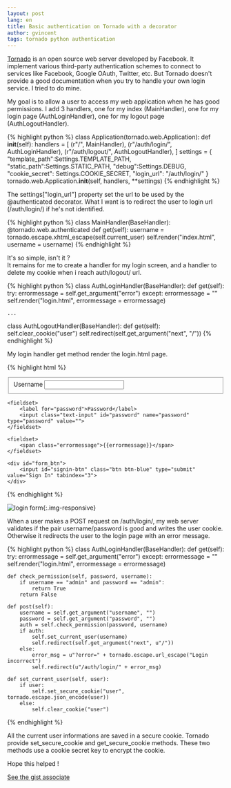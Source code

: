 ```yaml
---
layout: post
lang: en
title: Basic authentication on Tornado with a decorator
author: gvincent
tags: tornado python authentication
---
```


[Tornado](http://www.tornadoweb.org/) is an open source web server developed by Facebook.
It implement various third-party authentication schemes to connect to services like Facebook, Google OAuth, Twitter, etc.
But Tornado doesn't provide a good documentation when you try to handle your own login service.
I tried to do mine.



My goal is to allow a user to access my web application when he has good permissions.
I add 3 handlers, one for my index (MainHandler), one for my login page (AuthLoginHandler),
one for my logout page (AuthLogoutHandler).


{% highlight python %}
class Application(tornado.web.Application):
    def __init__(self):
        handlers = [
            (r"/", MainHandler),
            (r"/auth/login/", AuthLoginHandler),
            (r"/auth/logout/", AuthLogoutHandler),
        ]
        settings = {
            "template_path":Settings.TEMPLATE_PATH,
            "static_path":Settings.STATIC_PATH,
            "debug":Settings.DEBUG,
            "cookie_secret": Settings.COOKIE_SECRET,
            "login_url": "/auth/login/"
        }
        tornado.web.Application.__init__(self, handlers, **settings)
{% endhighlight %}


The settings\["login_url"\] property set the url to be used by the @authenticated decorator.
What I want is to redirect the user to login url (/auth/login/) if he's not identified.


{% highlight python %}
class MainHandler(BaseHandler):
    @tornado.web.authenticated
    def get(self):
        username = tornado.escape.xhtml_escape(self.current_user)
        self.render("index.html", username = username)
{% endhighlight %}


It's so simple, isn't it ?
<br> It remains for me to create a handler for my login screen, and a handler to delete my cookie when i reach auth/logout/ url.


{% highlight python %}
class AuthLoginHandler(BaseHandler):
    def get(self):
        try:
            errormessage = self.get_argument("error")
        except:
            errormessage = ""
        self.render("login.html", errormessage = errormessage)

    ...

class AuthLogoutHandler(BaseHandler):
    def get(self):
        self.clear_cookie("user")
        self.redirect(self.get_argument("next", "/"))
{% endhighlight %}


My login handler get method render the login.html page.


{% highlight html %}
<form action="/auth/login/" method="post" id="login_form">
    <fieldset>
        <label for="username">Username</label>
        <input class="text-input" id="username" name="username" type="text" value="">
    </fieldset>

    <fieldset>
        <label for="password">Password</label>
        <input class="text-input" id="password" name="password" type="password" value="">
    </fieldset>

    <fieldset>
        <span class="errormessage">{{errormessage}}</span>
    </fieldset>

    <div id="form_btn">
        <input id="signin-btn" class="btn btn-blue" type="submit" value="Sign In" tabindex="3">
    </div>
</form>
{% endhighlight %}

![login form](https://lh5.googleusercontent.com/-nfy2GESHMmI/URYyQCgy_4I/AAAAAAAAK7U/FA33XlBrjto/s299/login.png){:.img-responsive}


When a user makes a POST request on /auth/login/,
my web server validates if the pair username/password is good and writes the user cookie.
Otherwise it redirects the user to the login page with an error message.


{% highlight python %}
class AuthLoginHandler(BaseHandler):
    def get(self):
        try:
            errormessage = self.get_argument("error")
        except:
            errormessage = ""
        self.render("login.html", errormessage = errormessage)

    def check_permission(self, password, username):
        if username == "admin" and password == "admin":
            return True
        return False

    def post(self):
        username = self.get_argument("username", "")
        password = self.get_argument("password", "")
        auth = self.check_permission(password, username)
        if auth:
            self.set_current_user(username)
            self.redirect(self.get_argument("next", u"/"))
        else:
            error_msg = u"?error=" + tornado.escape.url_escape("Login incorrect")
            self.redirect(u"/auth/login/" + error_msg)

    def set_current_user(self, user):
        if user:
            self.set_secure_cookie("user", tornado.escape.json_encode(user))
        else:
            self.clear_cookie("user")
{% endhighlight %}

All the current user informations are saved in a secure cookie.
Tornado provide set_secure_cookie and get_secure_cookie methods.
These two methods use a cookie secret key to encrypt the cookie.


Hope this helped !

[See the gist associate](https://gist.github.com/guillaumevincent/4771570)
